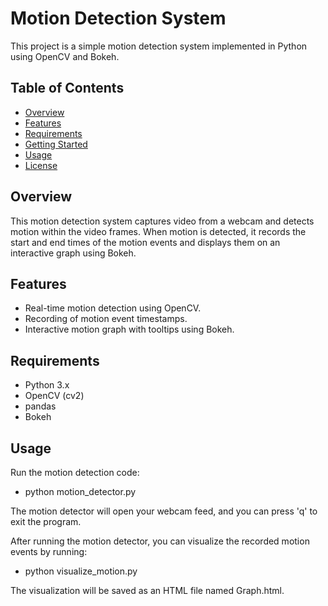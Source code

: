 # Motion Detection System

This project is a simple motion detection system implemented in Python using OpenCV and Bokeh.

## Table of Contents

- [Overview](#overview)
- [Features](#features)
- [Requirements](#requirements)
- [Getting Started](#getting-started)
- [Usage](#usage)
- [License](#license)

## Overview

This motion detection system captures video from a webcam and detects motion within the video frames. When motion is detected, it records the start and end times of the motion events and displays them on an interactive graph using Bokeh.

## Features

- Real-time motion detection using OpenCV.
- Recording of motion event timestamps.
- Interactive motion graph with tooltips using Bokeh.

## Requirements

- Python 3.x
- OpenCV (cv2)
- pandas
- Bokeh

## Usage

Run the motion detection code:
- python motion_detector.py

The motion detector will open your webcam feed, and you can press 'q' to exit the program.

After running the motion detector, you can visualize the recorded motion events by running:
- python visualize_motion.py

The visualization will be saved as an HTML file named Graph.html.